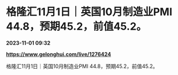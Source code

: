 # 格隆汇11月1日｜英国10月制造业PMI 44.8，预期45.2，前值45.2。

**2023-11-01 09:32**

**https://www.gelonghui.com/live/1276424**

格隆汇11月1日｜英国10月制造业PMI 44.8，预期45.2，前值45.2。